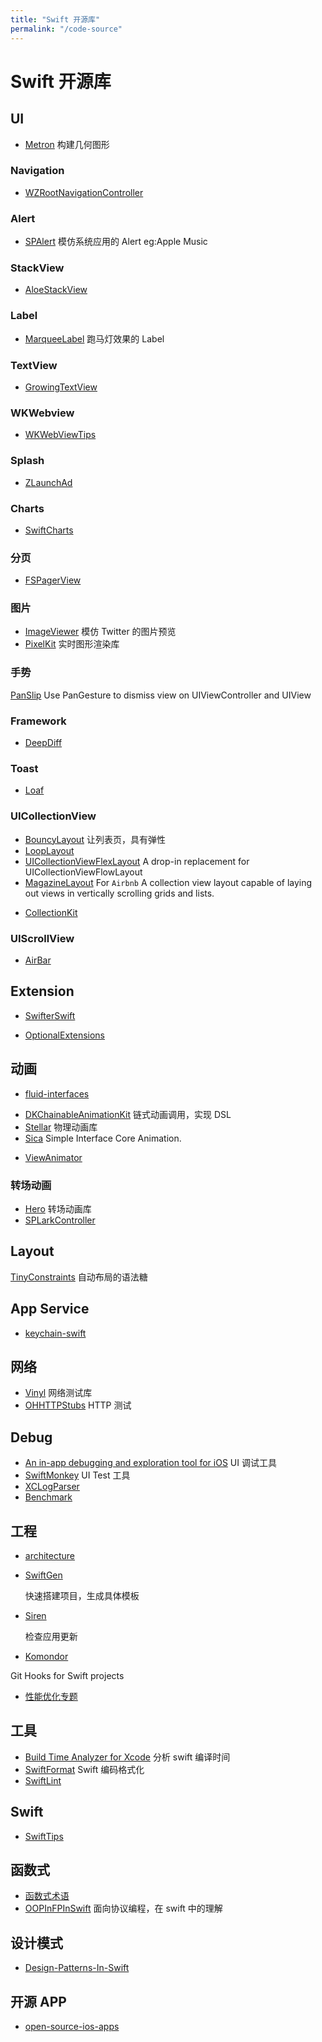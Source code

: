 ```yaml
---
title: "Swift 开源库"
permalink: "/code-source"
---
```


# Swift 开源库

## UI

- [Metron](https://github.com/toineheuvelmans/Metron)
  构建几何图形

### Navigation

- [WZRootNavigationController](https://github.com/arcangelw/WZRootNavigationController)

### Alert

- [SPAlert](https://github.com/ivanvorobei/SPAlert)
  模仿系统应用的 Alert eg:Apple Music

### StackView

- [AloeStackView](https://github.com/airbnb/AloeStackView)

### Label

- [MarqueeLabel](https://github.com/cbpowell/MarqueeLabel)
  跑马灯效果的 Label

### TextView

- [GrowingTextView](https://github.com/KennethTsang/GrowingTextView)

### WKWebview

- [WKWebViewTips](https://github.com/ShingoFukuyama/WKWebViewTips)

### Splash

- [ZLaunchAd](https://github.com/MQZHot/ZLaunchAd)

### Charts

- [SwiftCharts](https://github.com/i-schuetz/SwiftCharts)

### 分页

- [FSPagerView](https://github.com/WenchaoD/FSPagerView)

### 图片

- [ImageViewer](https://github.com/Krisiacik/ImageViewer)
  模仿 Twitter 的图片预览
- [PixelKit](https://github.com/hexagons/PixelKit)
  实时图形渲染库

### 手势

[PanSlip](https://github.com/k-lpmg/PanSlip)
Use PanGesture to dismiss view on UIViewController and UIView

### Framework

- [DeepDiff](https://github.com/onmyway133/DeepDiff)

### Toast

- [Loaf](https://github.com/schmidyy/Loaf)

### UICollectionView

- [BouncyLayout](https://github.com/roberthein/BouncyLayout)
  让列表页，具有弹性
- [LoopLayout](https://github.com/gspiers/LoopLayout)
- [UICollectionViewFlexLayout](https://github.com/devxoul/UICollectionViewFlexLayout)
  A drop-in replacement for UICollectionViewFlowLayout
- [MagazineLayout](https://github.com/airbnb/MagazineLayout) For `Airbnb`
  A collection view layout capable of laying out views in vertically scrolling grids and lists.

* [CollectionKit](https://github.com/SoySauceLab/CollectionKit)

### UIScrollView

- [AirBar](https://github.com/uptechteam/AirBar)

## Extension

- [SwifterSwift](https://github.com/SwifterSwift/SwifterSwift)

* [OptionalExtensions](https://github.com/RuiAAPeres/OptionalExtensions)

## 动画

- [fluid-interfaces](https://github.com/nathangitter/fluid-interfaces)

* [DKChainableAnimationKit](https://github.com/draveness/DKChainableAnimationKit)
  链式动画调用，实现 DSL
* [Stellar](https://github.com/AugustRush/Stellar)
  物理动画库
* [Sica](https://github.com/cats-oss/Sica)
  Simple Interface Core Animation.

- [ViewAnimator](https://github.com/marcosgriselli/ViewAnimator)

### 转场动画

- [Hero](https://github.com/HeroTransitions/Hero)
  转场动画库
- [SPLarkController](https://github.com/ivanvorobei/SPLarkController)

## Layout

[TinyConstraints](https://github.com/roberthein/TinyConstraints)
自动布局的语法糖

## App Service

- [keychain-swift](https://github.com/evgenyneu/keychain-swift)

## 网络

- [Vinyl](https://github.com/Velhotes/Vinyl)
  网络测试库
- [OHHTTPStubs](https://github.com/AliSoftware/OHHTTPStubs)
  HTTP 测试

## Debug

- [An in-app debugging and exploration tool for iOS](https://github.com/Flipboard/FLEX)
  UI 调试工具
- [SwiftMonkey](https://github.com/zalando/SwiftMonkey)
  UI Test 工具
- [XCLogParser](https://github.com/spotify/XCLogParser)
- [Benchmark](https://github.com/WorldDownTown/Benchmark)

## 工程

- [architecture](https://github.com/onmyway133/fantastic-ios-architecture)

- [SwiftGen](https://github.com/SwiftGen/SwiftGen)

  快速搭建项目，生成具体模板

- [Siren](https://github.com/ArtSabintsev/Siren)

  检查应用更新

* [Komondor](https://github.com/shibapm/Komondor)

Git Hooks for Swift projects

- [性能优化专题](https://github.com/skyming/iOS-Performance-Optimization)

## 工具

- [Build Time Analyzer for Xcode](https://github.com/RobertGummesson/BuildTimeAnalyzer-for-Xcode)
  分析 swift 编译时间
- [SwiftFormat](https://github.com/nicklockwood/SwiftFormat)
  Swift 编码格式化
- [SwiftLint](https://github.com/realm/SwiftLint)

## Swift

- [SwiftTips](https://github.com/JohnSundell/SwiftTips)

## 函数式

- [函数式术语](https://github.com/shfshanyue/fp-jargon-zh)
- [OOPInFPInSwift](https://github.com/iamleeg/OOPInFPInSwift)
  面向协议编程，在 swift 中的理解

## 设计模式

- [Design-Patterns-In-Swift](https://github.com/ochococo/Design-Patterns-In-Swift)

## 开源 APP

- [open-source-ios-apps](https://github.com/dkhamsing/open-source-ios-apps)
